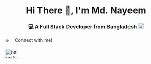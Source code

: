 <!--
**mrseeker53/mrseeker53** is a ✨ _special_ ✨ repository because its `README.md` (this file) appears on your GitHub profile.

Here are some ideas to get you started:

- 🔭 I’m currently working on ...
- 🌱 I’m currently learning ...
- 👯 I’m looking to collaborate on ...
- 🤔 I’m looking for help with ...
- 💬 Ask me about ...
- 📫 How to reach me: ...
- 😄 Pronouns: ...
- ⚡ Fun fact: ...
-->


<h1 align="center">Hi There 👋, I'm Md. Nayeem</h1>
<h3 align="center">💻 A Full Stack Developer from Bangladesh <img src="assets/bangladesh.png" width="18"/></h3>

:coffee: &emsp;Connect with me!

<p align="left">
<a href="https://www.linkedin.com/in/mr-seeker009/" target="blank"><img align="center" src="https://raw.githubusercontent.com/rahuldkjain/github-profile-readme-generator/master/src/images/icons/Social/linkedin.svg" alt="https://www.linkedin.com/in/mr-seeker009/" height="30" width="40"  /></a>
</p>






